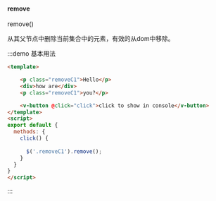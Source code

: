 #### remove

remove() 

从其父节点中删除当前集合中的元素，有效的从dom中移除。

:::demo 基本用法
```html
<template>

    <p class="removeC1">Hello</p> 
    <div>how are</div>
    <p class="removeC1">you?</p>

    <v-button @click="click">click to show in console</v-button>
</template>
<script>
export default {
  methods: {
    click() {
      
      $('.removeC1').remove();
    }
  }
}
</script>
```
:::

